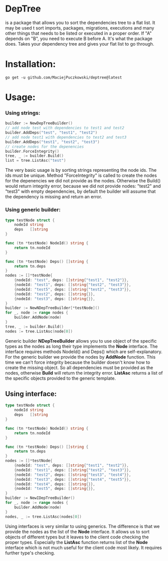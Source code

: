 # DepTree
is a package that allows you to sort the dependencies tree to a flat list. It may be
used t sort imports, packages, migrations, executions and many other things that needs to be listed or 
executed in a proper order. If "A" depends on "B", you need to execute B before
A. It's what the package does. Takes your dependency tree and gives your flat list to go through.

# Installation:
```azure
go get -u github.com/MaciejPuczkowski/deptree@latest  
```

# Usage:
### Using strings:
```go
builder := NewDepTreeBuilder()
// add node test with dependencies to test1 and test2
builder.AddDeps("test", "test1", "test2")
// add node test1 with dependencies to test2 and test3
builder.AddDeps("test1", "test2", "test3")
// create nodes for the depenencies
builder.ForceIntegrity()
tree, _ := builder.Build()
list = tree.ListAsc("test")
```
The very basic usage is by sorting strings representing the node ids. The ids must be unique.
Method "ForceIntegrity" is called to create the nodes for the depenencies we did not provide as the nodes.
Otherwise the Build() would return integrity error, because we did not provide nodes: "test2" and "test3"
with empty dependencies, by default the builder will assume that the dependency is missing and return an error.

### Using generic builder:
```go
type testNode struct {
    nodeId string
    deps   []string
}

func (tn *testNode) NodeId() string {
    return tn.nodeId
}

func (tn *testNode) Deps() []string {
    return tn.deps
}
nodes := []*testNode{
    {nodeId: "test", deps: []string{"test1", "test2"}},
    {nodeId: "test1", deps: []string{"test2", "test3"}},
    {nodeId: "test5", deps: []string{"test2", "test3"}},
    {nodeId: "test2", deps: []string{}},
    {nodeId: "test3", deps: []string{}},
}
builder := NewNDepTreeBuilder[*testNode]()
for _, node := range nodes {
    builder.AddNode(node)
}
tree, _ := builder.Build()
nodes := tree.ListAsc(node[0])

```
Generic builder **NDepTreeBuilder** allows you to use object of the specific types as the nodes
as long their type implements the **Node** interface. The interface requires methods NodeId() and Deps() which are
self-explanatory. For the generic builder we provide the nodes by **AddNode** function. This
time we can't force integrity because the builder doesn't know how to create the missing object.
So all dependencies must be provided as the nodes, otherwise **Build** will return the integrity error.
**ListAsc** returns a list of the specific objects provided to the generic template.

## Using interface:
```go
type testNode struct {
    nodeId string
    deps   []string
}

func (tn *testNode) NodeId() string {
    return tn.nodeId
}

func (tn *testNode) Deps() []string {
    return tn.deps
}
nodes := []*testNode{
    {nodeId: "test", deps: []string{"test1", "test2"}},
    {nodeId: "test1", deps: []string{"test2", "test3"}},
    {nodeId: "test2", deps: []string{"test3", "test4"}},
    {nodeId: "test3", deps: []string{"test4", "test5"}},
    {nodeId: "test4", deps: []string{}},
    {nodeId: "test5", deps: []string{}},
}
builder := NewIDepTreeBuilder()
for _, node := range nodes {
    builder.AddNode(node)
}
nodes, _ := tree.ListAsc(nodes[0])
```
Using interfaces is very similar to using generics. The difference is that we
provide the nodes as the list of the **Node** interface. It allows us to sort objects
of different types but it leaves to the client code checking the proper types. 
Especially the **ListAsc** function returns list of the **Node** interface which
is not much useful for the client code most likely. It requires further type's checking.